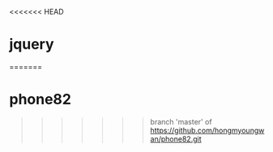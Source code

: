 <<<<<<< HEAD
# jquery
=======
# phone82
>>>>>>> branch 'master' of https://github.com/hongmyoungwan/phone82.git
